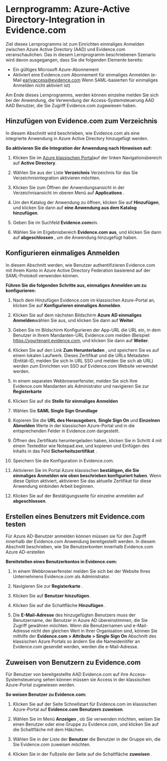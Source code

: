 <properties
    pageTitle="Lernprogramm: Azure-Active Directory-Integration in Evidence.com | Microsoft Azure"
    description="Informationen Sie zum einmaligen Anmeldens zwischen Azure Active Directory und Evidence.com konfigurieren."
    services="active-directory"
    documentationCenter=""
    authors="asmalser-msft"
    manager="femila"
    editor=""/>

<tags
    ms.service="active-directory"
    ms.workload="identity"
    ms.tgt_pltfrm="na"
    ms.devlang="na"
    ms.topic="article"
    ms.date="02/23/2016"
    ms.author="asmalser"/>


# <a name="tutorial-azure-active-directory-integration-with-evidencecom"></a>Lernprogramm: Azure-Active Directory-Integration in Evidence.com

Ziel dieses Lernprogramms ist zum Einrichten einmaliges Anmelden zwischen Azure Active Directory (AAD) und Evidence.com veranschaulichen. Das in diesem Lernprogramm beschriebenen Szenario wird davon ausgegangen, dass Sie die folgenden Elemente bereits:
    
* Ein gültiges Microsoft Azure-Abonnement
* Aktiviert eine Evidence.com Abonnement für einmaliges Anmelden (e-Mail earlyaccess@evidence.com Wenn SAML-basierten für einmaliges Anmelden nicht aktiviert ist)

Am Ende dieses Lernprogramms, werden können einzelne melden Sie sich bei der Anwendung, die Verwendung der Access-Systemsteuerung AAD AAD Benutzer, die Sie Zugriff Evidence.com zugewiesen haben.

## <a name="add-evidencecom-to-your-directory"></a>Hinzufügen von Evidence.com zum Verzeichnis

In diesem Abschnitt wird beschrieben, wie Evidence.com als eine integrierte Anwendung in Azure Active Directory hinzugefügt werden.

**So aktivieren Sie die Integration der Anwendung nach Hinweisen auf:**

1.  Klicken Sie im [Azure klassischen Portal](https://manage.windowsazure.com)auf der linken Navigationsbereich auf **Active Directory**.

2.  Wählen Sie aus der Liste **Verzeichnis** Verzeichnis für das Sie Verzeichnisintegration aktivieren möchten.

3.  Klicken Sie zum Öffnen der Anwendungsansicht in der Verzeichnisansicht im oberen Menü auf **Applications** .

4.  Um den Katalog der Anwendung zu öffnen, klicken Sie auf **Hinzufügen**, und klicken Sie dann auf **eine Anwendung aus dem Katalog hinzufügen**.

5.  Geben Sie im Suchfeld **Evidence.com**ein.

6.  Wählen Sie im Ergebnisbereich **Evidence.com aus**, und klicken Sie dann auf **abgeschlossen** , um die Anwendung hinzugefügt haben.


## <a name="configuring-single-sign-on"></a>Konfigurieren einmaliges Anmelden

In diesem Abschnitt werden, wie Benutzer authentifizieren Evidence.com mit ihrem Konto in Azure Active Directory Federation basierend auf der SAML-Protokoll verwenden können.

**Führen Sie die folgenden Schritte aus, einmaliges Anmelden um zu konfigurieren:**

1.  Nach dem Hinzufügen Evidence.com im klassischen Azure-Portal an, klicken Sie auf **Konfigurieren einmaliges Anmelden**. 
 
2.  Klicken Sie auf dem nächsten Bildschirm **Azure AD einmaliges Anmelden**wählen Sie aus, und klicken Sie dann auf **Weiter**.

3.  Geben Sie im Bildschirm Konfigurieren der App-URL die URL ein, in dem Benutzer in Ihrem Mandanten-URL Evidence.com melden (Beispiel: https://yourtenant.evidence.com, und klicken Sie dann auf **Weiter**. 

4.  Klicken Sie auf den Link **Zum Herunterladen** , und speichern Sie es auf einem lokalen Laufwerk. Dieses Zertifikat und die URLs Metadaten (Entität-ID, melden Sie sich In URL SSO und melden Sie sich ab URL) werden zum Einrichten von SSO auf Evidence.com Website verwendet werden. 

5.  In einem separaten Webbrowserfenster, melden Sie sich Ihre Evidence.com Mandanten als Administrator und navigieren Sie zur **Registerkarte**
      
6.  Klicken Sie auf die **Stelle für einmaliges Anmelden**
 
7.  Wählen Sie **SAML Single Sign Grundlage**
 
8.  Kopieren Sie die **URL des Herausgebers**, **Single Sign On** und **Einzelnen Abmelden** Werte in der klassischen Azure-Portal und in die entsprechenden Felder in Evidence.com dargestellt.

9.  Öffnen des Zertifikats heruntergeladen haben, klicken Sie in Schritt 4 mit einem Texteditor wie Notepad.exe, und kopieren und Einfügen des Inhalts in das Feld **Sicherheitszertifikat** . 

10. Speichern Sie die Konfiguration in Evidence.com.
 
11. Aktivieren Sie im Portal Azure klassischen **bestätigen, die Sie einmaliges Anmelden wie oben beschrieben konfiguriert haben**. Wenn diese Option aktiviert, aktivieren Sie das aktuelle Zertifikat für diese Anwendung einbinden Arbeit beginnen.
 
12. Klicken Sie auf der Bestätigungsseite für einzelne anmelden auf **abgeschlossen**.  


## <a name="creating-an-evidencecom-test-user"></a>Erstellen eines Benutzers mit Evidence.com testen

Für Azure AD-Benutzer anmelden können müssen sie für den Zugriff innerhalb der Evidence.com Anwendung bereitgestellt werden. In diesem Abschnitt beschrieben, wie Sie Benutzerkonten innerhalb Evidence.com Azure AD-erstellen

**Bereitstellen eines Benutzerkontos in Evidence.com:**

1.  In einem Webbrowserfenster melden Sie sich bei der Website Ihres Unternehmens Evidence.com als Administrator.

2.  Navigieren Sie zur **Registerkarte** .

3.  Klicken Sie auf **Benutzer hinzufügen**.

4.  Klicken Sie auf die Schaltfläche **Hinzufügen** .

5.  Die **E-Mail-Adresse** des hinzugefügten Benutzers muss der Benutzername, der Benutzer in Azure AD übereinstimmen, die Sie Zugriff gewähren möchten. Wenn die Benutzernamen und e-Mail-Adresse nicht den gleichen Wert in Ihrer Organisation sind, können Sie mithilfe der **Evidence.com > Attribute > Single Sign On** Abschnitt des klassischen Azure Portals so ändern Sie die Nameidenitifer an Evidence.com gesendet werden, werden die e-Mail-Adresse.


## <a name="assigning-users-to-evidencecom"></a>Zuweisen von Benutzern zu Evidence.com

Für Benutzer von bereitgestellte AAD Evidence.com auf ihre Access-Systemsteuerung sehen können müssen sie Access in der klassischen Azure-Portal zugewiesen werden.

**So weisen Benutzer zu Evidence.com:**

1.  Klicken Sie auf der Seite Schnellstart für Evidence.com im klassischen Azure-Portal auf **Evidence.com Benutzern zuweisen**.
 
2.  Wählen Sie im Menü **Anzeigen** , ob Sie verwenden möchten, weisen Sie einen Benutzer oder eine Gruppe zu Evidence.com, und klicken Sie auf die Schaltfläche mit dem Häkchen.
 
3.  Wählen Sie in der Liste der **Benutzer** die Benutzer in der Gruppe ein, die Sie Evidence.com zuweisen möchten.
 
4.  Klicken Sie in der Fußzeile der Seite auf die Schaltfläche **zuweisen** .


